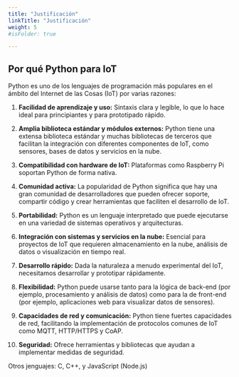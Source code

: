 ```yaml
---
title: "Justificación"
linkTitle: "Justificación"
weight: 5
#isFolder: true

---
```


## Por qué Python para IoT

Python es uno de los lenguajes de programación más populares en el ámbito del Internet de las Cosas (IoT) por varias razones:

1. **Facilidad de aprendizaje y uso:** Sintaxis clara y legible, lo que lo hace ideal para principiantes y para prototipado rápido. 

2. **Amplia biblioteca estándar y módulos externos:** Python tiene una extensa biblioteca estándar y muchas bibliotecas de terceros que facilitan la integración con diferentes componentes de IoT, como sensores, bases de datos y servicios en la nube.

3. **Compatibilidad con hardware de IoT:** Plataformas como Raspberry Pi soportan Python de forma nativa. 

4. **Comunidad activa:** La popularidad de Python significa que hay una gran comunidad de desarrolladores que pueden ofrecer soporte, compartir código y crear herramientas que faciliten el desarrollo de IoT.

5. **Portabilidad:** Python es un lenguaje interpretado que puede ejecutarse en una variedad de sistemas operativos y arquitecturas.

6. **Integración con sistemas y servicios en la nube:** Esencial para proyectos de IoT que requieren almacenamiento en la nube, análisis de datos o visualización en tiempo real.

7. **Desarrollo rápido:** Dada la naturaleza a menudo experimental del IoT, necesitamos desarrollar y prototipar rápidamente.

8. **Flexibilidad:** Python puede usarse tanto para la lógica de back-end (por ejemplo, procesamiento y análisis de datos) como para la de front-end (por ejemplo, aplicaciones web para visualizar datos de sensores).

9. **Capacidades de red y comunicación:** Python tiene fuertes capacidades de red, facilitando la implementación de protocolos comunes de IoT como MQTT, HTTP/HTTPS y CoAP.

10. **Seguridad:** Ofrece herramientas y bibliotecas que ayudan a implementar medidas de seguridad.

Otros jenguajes: C, C++, y JavaScript (Node.js)